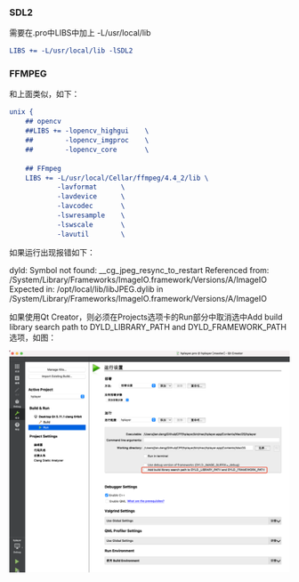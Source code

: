 ### SDL2

需要在.pro中LIBS中加上 -L/usr/local/lib

```cmake
LIBS += -L/usr/local/lib -lSDL2
```



### FFMPEG

和上面类似，如下：

```cmake
unix {
    ## opencv
    ##LIBS += -lopencv_highgui    \
    ##        -lopencv_imgproc    \
    ##        -lopencv_core       \

    ## FFmpeg
    LIBS += -L/usr/local/Cellar/ffmpeg/4.4_2/lib \
            -lavformat      \
            -lavdevice      \
            -lavcodec       \
            -lswresample    \
            -lswscale       \
            -lavutil        \
```



如果运行出现报错如下：

dyld: Symbol not found: __cg_jpeg_resync_to_restart
 Referenced from:
/System/Library/Frameworks/ImageIO.framework/Versions/A/ImageIO
 Expected in: /opt/local/lib/libJPEG.dylib
in /System/Library/Frameworks/ImageIO.framework/Versions/A/ImageIO

如果使用Qt Creator，则必须在Projects选项卡的Run部分中取消选中Add build library search path to DYLD_LIBRARY_PATH and DYLD_FRAMEWORK_PATH选项，如图：

![image-20220104182953821](.asserts/image-20220104182953821.png)

